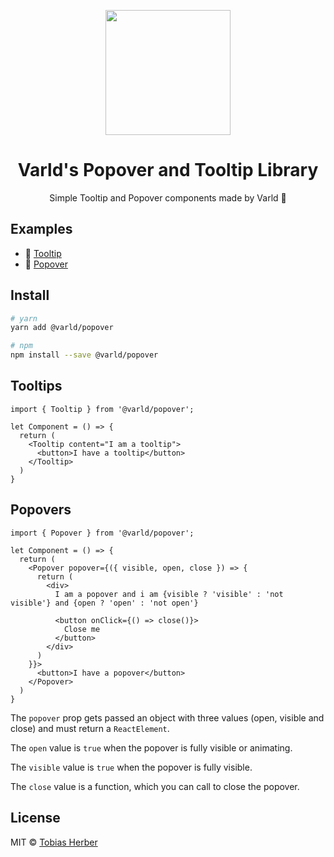 <p align="center">
  <img src="https://i.imgur.com/F6V9i2q.png" width="200px">
</p>

<h1 align="center">
  <strong>Varld's</strong> Popover and Tooltip Library
</h1>

<p align="center">
  Simple Tooltip and Popover components made by Varld 💖
</p>

## Examples

- 🚗 [Tooltip](https://codesandbox.io/s/varld-tooltip-cmzi0?file=/src/App.tsx)
- 🚚 [Popover](https://codesandbox.io/s/varld-popover-mq4yz?file=/src/App.tsx)

## Install

```bash
# yarn
yarn add @varld/popover

# npm
npm install --save @varld/popover 
```

## Tooltips

```tsx
import { Tooltip } from '@varld/popover';

let Component = () => {
  return (
    <Tooltip content="I am a tooltip">
      <button>I have a tooltip</button>
    </Tooltip>
  )
}
```

## Popovers

```tsx
import { Popover } from '@varld/popover';

let Component = () => {
  return (
    <Popover popover={({ visible, open, close }) => {
      return (
        <div>
          I am a popover and i am {visible ? 'visible' : 'not visible'} and {open ? 'open' : 'not open'}

          <button onClick={() => close()}>
            Close me
          </button>
        </div>
      )
    }}>
      <button>I have a popover</button>
    </Popover>
  )
}
```

The `popover` prop gets passed an object with three values (open, visible and close) and must return a `ReactElement`.

The `open` value is `true` when the popover is fully visible or animating.

The `visible` value is `true` when the popover is fully visible.

The `close` value is a function, which you can call to close the popover.

## License

MIT © [Tobias Herber](https://herber.space)
